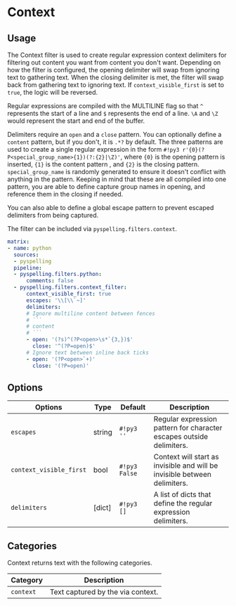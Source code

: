# Context

## Usage

The Context filter is used to create regular expression context delimiters for filtering out content you want from content you don't want. Depending on how the filter is configured, the opening delimiter will swap from ignoring text to gathering text. When the closing delimiter is met, the filter will swap back from gathering text to ignoring text.  If `context_visible_first` is set to `true`, the logic will be reversed.

Regular expressions are compiled with the MULTILINE flag so that `^` represents the start of a line and `$` represents the end of a line. `\A` and `\Z` would represent the start and end of the buffer.

Delimiters require an `open` and a `close` pattern. You can optionally define a `content` pattern, but if you don't, it is `.*?` by default. The three patterns are used to create a single regular expression in the form `#!py3 r'{0}(?P<special_group_name>{1})(?:{2}|\Z)'`, where `{0}` is the opening pattern is inserted, `{1}` is the content pattern , and `{2}` is the closing pattern. `special_group_name` is randomly generated to ensure it doesn't conflict with anything in the pattern. Keeping in mind that these are all compiled into one pattern, you are able to define capture group names in opening, and reference them in the closing if needed.

You can also able to define a global escape pattern to prevent escaped delimiters from being captured.

The filter can be included via `pyspelling.filters.context`.

```yaml
matrix:
- name: python
  sources:
  - pyspelling
  pipeline:
  - pyspelling.filters.python:
      comments: false
  - pyspelling.filters.context_filter:
      context_visible_first: true
      escapes: '\\[\\`~]'
      delimiters:
      # Ignore multiline content between fences
      # ```
      # content
      # ```
      - open: '(?s)^(?P<open>\s*`{3,})$'
        close: '^(?P=open)$'
      # Ignore text between inline back ticks
      - open: '(?P<open>`+)'
        close: '(?P=open)'
```

## Options

Options                 | Type     | Default       | Description
----------------------- | -------- | ------------- | -----------
`escapes`               | string   | `#!py3 ''`    | Regular expression pattern for character escapes outside delimiters.
`context_visible_first` | bool     | `#!py3 False` | Context will start as invisible and will be invisible between delimiters.
`delimiters`            | [dict]   | `#!py3 []`    | A list of dicts that define the regular expression delimiters.

## Categories

Context returns text with the following categories.

Category  | Description
--------- | -----------
`context` | Text captured by the via context.
